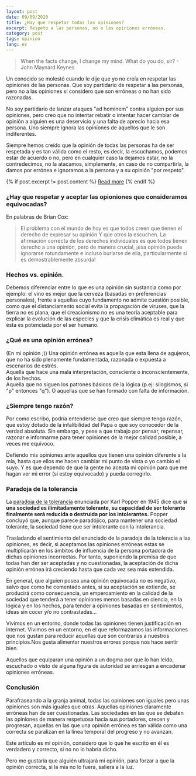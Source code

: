 ```yaml
---
layout: post
date: 09/09/2020
title: ¿Hay que respetar todas las opiniones?
excerpt: Respeto a las personas, no a las opiniones erróneas.
category: post
tags: opinion
lang: es
---
```


> When the facts change, I change my mind. What do you do, sir? - John Maynard Keynes

Un conocido se molestó cuando le dije que yo no creía en respetar las opiniones de las personas. Que soy partidario de respetar a las personas, pero no a las opiniones si considero que son erróneas o no han sido razonadas.

No soy partidario de lanzar ataques "ad hominem" contra alguien por sus opiniones, pero creo que no intentar rebatir o intentar hacer cambiar de opinión a alguien es una deservicio y una falta de aprecio hacia esa persona. Uno siempre ignora las opiniones de aquellos que le son indiferentes. 

Siempre hemos creído que la opinión de todas las personas ha de ser respetada y es tan válida como el resto, es decir, la escuchamos, podemos estar de acuerdo o no, pero en cualquier caso la dejamos estar, no la contredecimos, no la atacamos, simplemente, en caso de no compartirla, la damos por errónea e ignoramos a la persona y a su opinión "por respeto". 

{% if post.excerpt != post.content %}
    <a href="{{ site.baseurl }}{{ post.url }}">Read more</a>
{% endif %}

### ¿Hay que respetar y aceptar las opioniones que consideramos equivocadas?

En palabras de Brian Cox:

> El problema con el mundo de hoy es que todos creen que tienen el derecho de expresar su opinión Y que otros la escuchen. La afirmación correcta de los derechos individuales es que todos tienen derecho a una opinión, pero de manera crucial, ¡esa opinión puede ignorarse rotundamente e incluso burlarse de ella, particularmente si es demostrablemente absurda!

### Hechos vs. opinión.

Debemos diferenciar entre lo que es una opinión sin sustancia como por ejemplo: el vino es mejor que la cerveza (basadas en preferencias personales), frente a aquellas cuyo fundamento no admite cuestión posible, como que el distanciamento social evita la propagación de viruses, que la tierra no es plana, que el creacionismo no es una teoría aceptable para explicar la evolución de las especies y que la crisis climática es real y que ésta es potenciada por el ser humano.

### ¿Qué es una opinión errónea? 

(En mi opinión ;)) Una opinión errónea es aquella que esta llena de agujeros, que no ha sido plenamente fundamentada, razonada o expuesta a escenarios de estrés.   
Aquella que hace una mala interpretación, consciente o inconscientemente, de los hechos.  
Aquella que no siguen los patrones básicos de la lógica (p.ej: silogismos, si "p" entonces "q"). O aquellas que se han formado con falta de información.

### ¿Siempre tengo razón?

Por como escribo, podría entenderse que creo que siempre tengo razón, que estoy dotado de la infalibilidad del Papa o que soy conocedor de la verdad absoluta. Sin embargo, y pese a que trabajo por pensar, repensar, razonar e informarme para tener opiniones de la mejor calidad posible, a veces me equivoco. 

Defiendo mis opiniones ante aquellos que tienen una opinión diferente a la mía, hasta que ellos me hacen cambiar mi punto de vista o yo cambio el suyo. Y es que dependo de que la gente no acepta mi opinión para que me hagan ver mi error (si estoy equivocado) y pueda corregirlo.

### Paradoja de la tolerancia

La [paradoja de la tolerancia](https://www.wikiwand.com/es/Paradoja_de_la_tolerancia) enunciada por Karl Popper en 1945 dice que **si una sociedad es ilimitadamente tolerante, su capacidad de ser tolerante finalmente será reducida o destruida por los intolerantes.** Popper concluyó que, aunque parece paradójico, para mantener una sociedad tolerante, la sociedad tiene que ser intolerante con la intolerancia.

Trasladando el sentimiento del enunciado de la paradoja de la toleracia a las opiniones, es decir, si aceptamos las opiniones erróneas estas se multiplicarán en los ámbitos de influencia de la persona portadora de dichas opiniones incorrectas. Por tanto, suponiendo la premisa de que todas han der ser aceptadas y no cuestionadas, la aceptación de dicha opinión errónea irá creciendo hasta que cada vez sea más extendida.

En general, que alguien posea una opinión equivocada no es negativo, salvo que como he comentado antes, si su aceptación se extiende, se producirá como consecuencia, un emperoamiento en la calidad de la sociedad que tenderá a tener opiniones menos basadas en ciencia, en la lógica y en los hechos, para tender a opiniones basadas en sentimientos, ideas sin cocer y/o no contrastadas...

Vivimos en un entorno, donde todas las opiniones tienen justificación en internet. Vivimos en un entorno, en el que reformazomos las informaciones que nos gustan para reducir aquellas que son contrarias a nuestros principios.Nos gusta alimentar nuestros errores porque nos hace sentir bien. 

Aquellos que equiparan una opinión a un dogma por que lo han leído, escuchado o visto de alguna figura de autoridad se arriesgan a encadenar opiniones erróneas.

### Conclusión

Parafraseando a la granja animal, todas las opiniones son iguales pero unas opiniones son más iguales que otras. Aquellas opiniones claramente erróneas han de ser cuestionadas. Las sociedades en las que se debaten las opiniones de manera respetuosa hacia sus portadores, crecen y progresan, aquellas en las que una opinión errónea es tan válida como una correcta se paralizan en la línea temporal del progreso y no avanzan.

Este artículo es mi opinión, considero que lo que he escrito en él es verdadero y correcto, si no no lo habría dicho.

Pero me gustaría que alguién ultrajará mi opinión, para forzar a que la opinión correcta, si la mía no lo fuera, saliera a la luz.